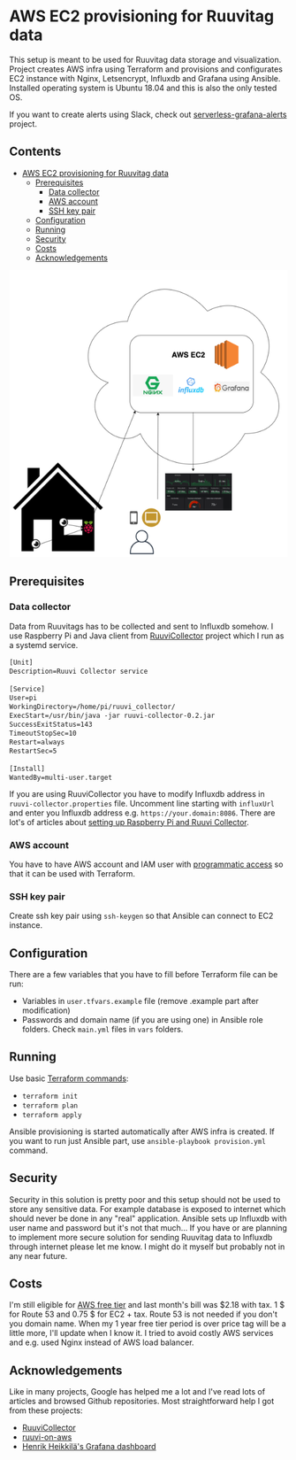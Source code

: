 # AWS EC2 provisioning for Ruuvitag data
This setup is meant to be used for Ruuvitag data storage and visualization.
Project creates AWS infra using Terraform and provisions and configurates
EC2 instance with Nginx, Letsencrypt, Influxdb and Grafana using Ansible. Installed
operating system is Ubuntu 18.04 and this is also the only tested OS. 

If you want to create alerts using Slack, check out [serverless-grafana-alerts](https://github.com/pihlajus/serverless-grafana-alerts) project.

## Contents
- [AWS EC2 provisioning for Ruuvitag data](#aws-ec2-provisioning-for-ruuvitag-data)
  * [Prerequisites](#prerequisites)
    + [Data collector](#data-collector)
    + [AWS account](#aws-account)
    + [SSH key pair](#ssh-key-pair)
  * [Configuration](#configuration)
  * [Running](#running)
  * [Security](#security)
  * [Costs](#costs)
  * [Acknowledgements](#acknowledgements)

![alt text](documents/ruuvi-aws.png "This is how it works")

## Prerequisites

### Data collector
Data from Ruuvitags has to be collected and sent to Influxdb somehow. I use 
Raspberry Pi and Java client from [RuuviCollector](https://github.com/Scrin/RuuviCollector)
project which I run as a systemd service.
```
[Unit]
Description=Ruuvi Collector service

[Service]
User=pi
WorkingDirectory=/home/pi/ruuvi_collector/
ExecStart=/usr/bin/java -jar ruuvi-collector-0.2.jar
SuccessExitStatus=143
TimeoutStopSec=10
Restart=always
RestartSec=5

[Install]
WantedBy=multi-user.target
```
If you are using RuuviCollector you have to modify Influxdb address in
`ruuvi-collector.properties` file. Uncomment line starting with `influxUrl` and
enter you Influxdb address e.g. `https://your.domain:8086`. There are lot's of articles
about [setting up Raspberry Pi and Ruuvi Collector](https://pahkinablog.wordpress.com/2017/08/27/collecting-ruuvitag-measurements-and-displaying-them-with-grafana-install-notes/).

### AWS account
You have to have AWS account and IAM user with [programmatic access](https://www.teckriders.com/2019/05/create-aws-iam-user-with-programmatic-access/)
so that it can be used with Terraform. 

### SSH key pair
Create ssh key pair using `ssh-keygen` so that Ansible can connect to EC2 instance.

## Configuration
There are a few variables that you have to fill before Terraform file can be run:
* Variables in `user.tfvars.example` file (remove .example part after modification)
* Passwords and domain name (if you are using one) in Ansible role folders. Check
`main.yml` files in `vars` folders.

## Running
Use basic  [Terraform commands](https://www.terraform.io/docs/commands/index.html):
* `terraform init` 
* `terraform plan` 
* `terraform apply`

Ansible provisioning is started automatically after AWS infra is created. If you want
to run just Ansible part, use `ansible-playbook provision.yml` command. 

## Security
Security in this solution is pretty poor and this setup should not be used
to store any sensitive data. For example database is exposed to internet which
should never be done in any "real" application. Ansible sets up Influxdb with user name
and password but it's not that much... If you have or are planning to 
implement more secure solution for sending Ruuvitag data to Influxdb through
internet please let me know. I might do it myself but probably not in any near future.

## Costs
I'm still eligible for [AWS free tier](https://aws.amazon.com/free/?all-free-tier.sort-by=item.additionalFields.SortRank&all-free-tier.sort-order=asc)
and last month's bill was $2.18 with tax. 1 $ for Route 53 and 0.75 $ for EC2 + tax. Route 53 is not needed if
you don't you domain name. When my 1 year free tier period is over price tag will be a little more, I'll update when
I know it. I tried to avoid costly AWS services and e.g. used Nginx instead of AWS load balancer. 

## Acknowledgements
Like in many projects, Google has helped me a lot and I've read lots of articles and browsed Github repositories. Most
straightforward help I got from these projects:
* [RuuviCollector](https://github.com/Scrin/RuuviCollector)
* [ruuvi-on-aws](https://github.com/bostrom/ruuvi-on-aws)
* [Henrik Heikkilä's Grafana dashboard](https://graphs.2kgwf.fi/d/000000007/ruuvi?orgId=1&refresh=1m) 
  


